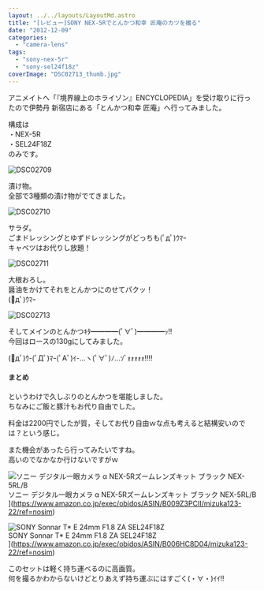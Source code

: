 ```yaml
---
layout: ../../layouts/LayoutMd.astro
title: "[レビュー]SONY NEX-5Rでとんかつ和幸 匠庵のカツを撮る"
date: "2012-12-09"
categories: 
  - "camera-lens"
tags: 
  - "sony-nex-5r"
  - "sony-sel24f18z"
coverImage: "DSC02713_thumb.jpg"
---
```


アニメイトへ「『境界線上のホライゾン』ENCYCLOPEDIA」を受け取りに行ったので伊勢丹 新宿店にある「とんかつ和幸 匠庵」へ行ってみました。

構成は  
・NEX-5R  
・SEL24F18Z  
のみです。

![DSC02709](/archive/images/DSC02709_thumb.jpg "DSC02709")


漬け物。  
全部で3種類の漬け物がでてきました。

![DSC02710](/archive/images/DSC02710_thumb.jpg "DSC02710")


サラダ。  
ごまドレッシングとゆずドレッシングがどっちも(ﾟдﾟ)ｳﾏｰ  
キャベツはお代りし放題！

![DSC02711](/archive/images/DSC02711_thumb.jpg "DSC02711")


大根おろし。  
醤油をかけてそれをとんかつにのせてパクッ！  
(ﾟдﾟ)ｳﾏｰ

![DSC02713](/archive/images/DSC02713_thumb.jpg "DSC02713")


そしてメインのとんかつｷﾀ━━━━(ﾟ∀ﾟ)━━━━ｯ!!  
今回はロースの130gにしてみました。

(ﾟдﾟ)ｳ-(ﾟДﾟ)ﾏｰ(ﾟAﾟ)ｲ-…ヽ(ﾟ∀ﾟ)ﾉ…ｿﾞｫｫｫｫｫ!!!!

#### まとめ

というわけで久しぶりのとんかつを堪能しました。  
ちなみにご飯と豚汁もお代り自由でした。

料金は2200円でしたが質，そしてお代り自由ｗな点も考えると結構安いのでは？という感じ。

また機会があったら行ってみたいですね。  
高いのでなかなか行けないですがｗ

![ソニー デジタル一眼カメラ α NEX-5Rズームレンズキット ブラック NEX-5RL/B](/archive/images/41Ihx2NlCKL._SL160_.jpg)  
ソニー デジタル一眼カメラ α NEX-5Rズームレンズキット ブラック NEX-5RL/B  
](https://www.amazon.co.jp/exec/obidos/ASIN/B009Z3PCII/mizuka123-22/ref=nosim)

![SONY Sonnar T* E 24mm F1.8 ZA SEL24F18Z](/archive/images/410KeggzDDL._SL160_.jpg)  
SONY Sonnar T\* E 24mm F1.8 ZA SEL24F18Z  
](https://www.amazon.co.jp/exec/obidos/ASIN/B006HC8D04/mizuka123-22/ref=nosim)

このセットは軽く持ち運べるのに高画質。  
何を撮るかわからないけどとりあえず持ち運ぶにはすごく(・∀・)ｲｲ!!

